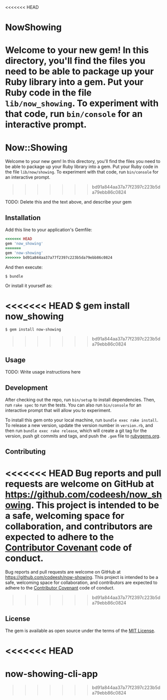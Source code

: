 <<<<<<< HEAD
# NowShowing

Welcome to your new gem! In this directory, you'll find the files you need to be able to package up your Ruby library into a gem. Put your Ruby code in the file `lib/now_showing`. To experiment with that code, run `bin/console` for an interactive prompt.
=======
# Now::Showing

Welcome to your new gem! In this directory, you'll find the files you need to be able to package up your Ruby library into a gem. Put your Ruby code in the file `lib/now/showing`. To experiment with that code, run `bin/console` for an interactive prompt.
>>>>>>> bd91a844aa37a77f2397c223b5da79ebb86c0824

TODO: Delete this and the text above, and describe your gem

## Installation

Add this line to your application's Gemfile:

```ruby
<<<<<<< HEAD
gem 'now_showing'
=======
gem 'now-showing'
>>>>>>> bd91a844aa37a77f2397c223b5da79ebb86c0824
```

And then execute:

    $ bundle

Or install it yourself as:

<<<<<<< HEAD
    $ gem install now_showing
=======
    $ gem install now-showing
>>>>>>> bd91a844aa37a77f2397c223b5da79ebb86c0824

## Usage

TODO: Write usage instructions here

## Development

After checking out the repo, run `bin/setup` to install dependencies. Then, run `rake spec` to run the tests. You can also run `bin/console` for an interactive prompt that will allow you to experiment.

To install this gem onto your local machine, run `bundle exec rake install`. To release a new version, update the version number in `version.rb`, and then run `bundle exec rake release`, which will create a git tag for the version, push git commits and tags, and push the `.gem` file to [rubygems.org](https://rubygems.org).

## Contributing

<<<<<<< HEAD
Bug reports and pull requests are welcome on GitHub at https://github.com/codeesh/now_showing. This project is intended to be a safe, welcoming space for collaboration, and contributors are expected to adhere to the [Contributor Covenant](http://contributor-covenant.org) code of conduct.
=======
Bug reports and pull requests are welcome on GitHub at https://github.com/codeesh/now-showing. This project is intended to be a safe, welcoming space for collaboration, and contributors are expected to adhere to the [Contributor Covenant](http://contributor-covenant.org) code of conduct.
>>>>>>> bd91a844aa37a77f2397c223b5da79ebb86c0824


## License

The gem is available as open source under the terms of the [MIT License](http://opensource.org/licenses/MIT).

<<<<<<< HEAD
=======
# now-showing-cli-app
>>>>>>> bd91a844aa37a77f2397c223b5da79ebb86c0824
